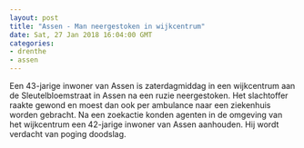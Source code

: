 ```yaml
---
layout: post
title: "Assen - Man neergestoken in wijkcentrum"
date: Sat, 27 Jan 2018 16:04:00 GMT
categories: 
- drenthe 
- assen 
---
```


Een 43-jarige inwoner van Assen is zaterdagmiddag in een wijkcentrum aan de Sleutelbloemstraat in Assen na een ruzie neergestoken. Het slachtoffer raakte gewond en moest dan ook per ambulance naar een ziekenhuis worden gebracht. Na een zoekactie konden agenten in de omgeving van het wijkcentrum een 42-jarige inwoner van Assen aanhouden. Hij wordt verdacht van poging doodslag.
